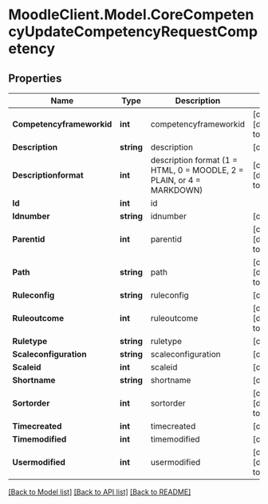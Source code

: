 # MoodleClient.Model.CoreCompetencyUpdateCompetencyRequestCompetency

## Properties

Name | Type | Description | Notes
------------ | ------------- | ------------- | -------------
**Competencyframeworkid** | **int** | competencyframeworkid | [optional] [default to null]
**Description** | **string** | description | [optional] 
**Descriptionformat** | **int** | description format (1 &#x3D; HTML, 0 &#x3D; MOODLE, 2 &#x3D; PLAIN, or 4 &#x3D; MARKDOWN) | [optional] [default to 1]
**Id** | **int** | id | 
**Idnumber** | **string** | idnumber | [optional] 
**Parentid** | **int** | parentid | [optional] [default to null]
**Path** | **string** | path | [optional] [default to "null"]
**Ruleconfig** | **string** | ruleconfig | [optional] 
**Ruleoutcome** | **int** | ruleoutcome | [optional] [default to null]
**Ruletype** | **string** | ruletype | [optional] 
**Scaleconfiguration** | **string** | scaleconfiguration | [optional] 
**Scaleid** | **int** | scaleid | [optional] 
**Shortname** | **string** | shortname | [optional] 
**Sortorder** | **int** | sortorder | [optional] [default to null]
**Timecreated** | **int** | timecreated | [optional] 
**Timemodified** | **int** | timemodified | [optional] 
**Usermodified** | **int** | usermodified | [optional] [default to null]

[[Back to Model list]](../README.md#documentation-for-models) [[Back to API list]](../README.md#documentation-for-api-endpoints) [[Back to README]](../README.md)

